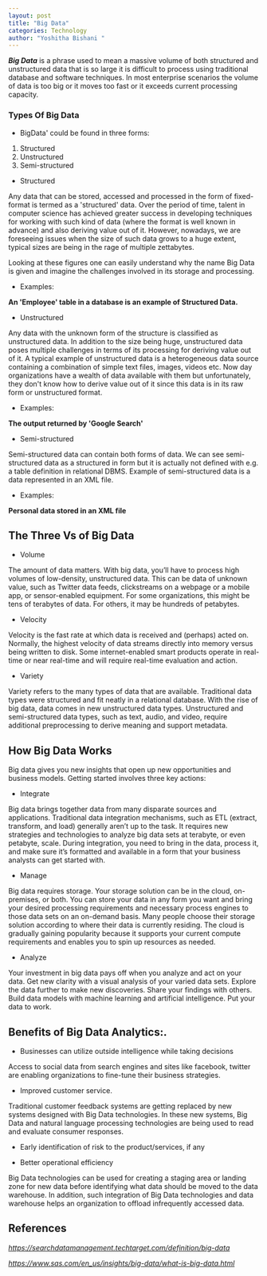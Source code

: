 ```yaml
---
layout: post
title: "Big Data"
categories: Technology
author: "Yoshitha Bishani "
---
```


**_Big Data_** is a phrase used to mean a massive volume of both structured and unstructured data that is so large it is difficult to process using traditional database and software techniques. In most enterprise scenarios the volume of data is too big or it moves too fast or it exceeds current processing capacity.

### Types Of Big Data

- BigData' could be found in three forms:

1. Structured
2. Unstructured
3. Semi-structured

- Structured

Any data that can be stored, accessed and processed in the form of fixed-format is termed as a 'structured' data. Over the period of time, talent in computer science has achieved greater success in developing techniques for working with such kind of data (where the format is well known in advance) and also deriving value out of it. However, nowadays, we are foreseeing issues when the size of such data grows to a huge extent, typical sizes are being in the rage of multiple zettabytes.
 
Looking at these figures one can easily understand why the name Big Data is given and imagine the challenges involved in its storage and processing.
 
- Examples: 

**An 'Employee' table in a database is an example of Structured Data.**

- Unstructured

Any data with the unknown form of the structure is classified as unstructured data. In addition to the size being huge, unstructured data poses multiple challenges in terms of its processing for deriving value out of it. A typical example of unstructured data is a heterogeneous data source containing a combination of simple text files, images, videos etc. Now day organizations have a wealth of data available with them but unfortunately, they don't know how to derive value out of it since this data is in its raw form or unstructured format.
 
- Examples: 

**The output returned by 'Google Search'**

- Semi-structured

Semi-structured data can contain both forms of data. We can see semi-structured data as a structured in form but it is actually not defined with e.g. a table definition in relational DBMS. Example of semi-structured data is a data represented in an XML file.
 
- Examples:

**Personal data stored in an XML file**

## The Three Vs of Big Data

- Volume

The amount of data matters. With big data, you’ll have to process high volumes of low-density, unstructured data. This can be data of unknown value, such as Twitter data feeds, clickstreams on a webpage or a mobile app, or sensor-enabled equipment. For some organizations, this might be tens of terabytes of data. For others, it may be hundreds of petabytes.

- Velocity

Velocity is the fast rate at which data is received and (perhaps) acted on. Normally, the highest velocity of data streams directly into memory versus being written to disk. Some internet-enabled smart products operate in real-time or near real-time and will require real-time evaluation and action.

- Variety

Variety refers to the many types of data that are available. Traditional data types were structured and fit neatly in a relational database. With the rise of big data, data comes in new unstructured data types. Unstructured and semi-structured data types, such as text, audio, and video, require additional preprocessing to derive meaning and support metadata.

## How Big Data Works
 
Big data gives you new insights that open up new opportunities and business models. Getting started involves three key actions:

- Integrate

Big data brings together data from many disparate sources and applications. Traditional data integration mechanisms, such as ETL (extract, transform, and load) generally aren’t up to the task. It requires new strategies and technologies to analyze big data sets at terabyte, or even petabyte, scale.
During integration, you need to bring in the data, process it, and make sure it’s formatted and available in a form that your business analysts can get started with.

- Manage

Big data requires storage. Your storage solution can be in the cloud, on-premises, or both. You can store your data in any form you want and bring your desired processing requirements and necessary process engines to those data sets on an on-demand basis. Many people choose their storage solution according to where their data is currently residing. The cloud is gradually gaining popularity because it supports your current compute requirements and enables you to spin up resources as needed.

- Analyze

Your investment in big data pays off when you analyze and act on your data. Get new clarity with a visual analysis of your varied data sets. Explore the data further to make new discoveries. Share your findings with others. Build data models with machine learning and artificial intelligence. Put your data to work.

## Benefits of Big Data Analytics:.

- Businesses can utilize outside intelligence while taking decisions

Access to social data from search engines and sites like facebook, twitter are enabling organizations to fine-tune their business strategies.

- Improved customer service.

Traditional customer feedback systems are getting replaced by new systems designed with Big Data technologies. In these new systems, Big Data and natural language processing technologies are being used to read and evaluate consumer responses.

- Early identification of risk to the product/services, if any

- Better operational efficiency

Big Data technologies can be used for creating a staging area or landing zone for new data before identifying what data should be moved to the data warehouse. In addition, such integration of Big Data technologies and data warehouse helps an organization to offload infrequently accessed data.

## References

*<https://searchdatamanagement.techtarget.com/definition/big-data>*

*<https://www.sas.com/en_us/insights/big-data/what-is-big-data.html>*










